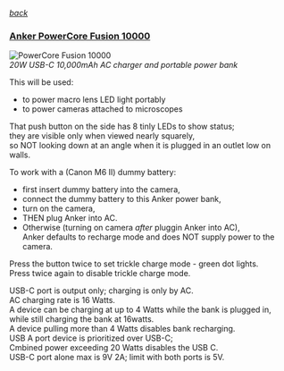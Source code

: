   *[back](./)*
### [Anker PowerCore Fusion 10000](https://www.amazon.com/dp/B08GKL41V4)  
![PowerCore Fusion 10000](https://m.media-amazon.com/images/I/81bcP8ooM1L._AC_SL1500_.jpg)  
*20W USB-C 10,000mAh AC charger and portable power bank*  

This will be used:  
* to power macro lens LED light portably  
* to power cameras attached to microscopes  

That push button on the side has 8 tinly LEDs to show status;  
they are visible only when viewed nearly squarely,  
so NOT looking down at an angle when it is plugged in an outlet low on walls.

To work with a (Canon M6 II) dummy battery:   
* first insert dummy battery into the camera,  
* connect the dummy battery to this Anker power bank,  
* turn on the camera,  
* THEN plug Anker into AC.  
* Otherwise (turning on camera *after* pluggin Anker into AC),  
  Anker defaults to recharge mode and does NOT supply power to the camera.  

Press the button twice to set trickle charge mode - green dot lights.  
Press twice again to disable trickle charge mode.  

USB-C port is output only;  charging is only by AC.  
AC charging rate is 16 Watts.  
A device can be charging at up to 4 Watts while the bank is plugged in,  
while still charging the bank at 16watts.  
A device pulling more than 4 Watts disables bank recharging.  
USB A port device is prioritized over USB-C;  
Cmbined power exceeding 20 Watts disables the USB C.  
USB-C port alone max is 9V 2A;  limit with both ports is 5V.  

